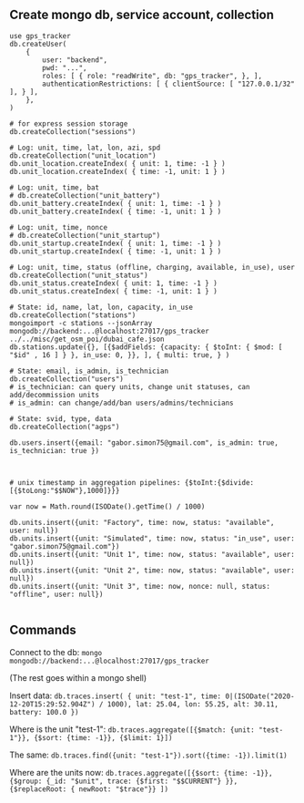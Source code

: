 
## Create mongo db, service account, collection

```
use gps_tracker
db.createUser(
    {
        user: "backend",
        pwd: "...",
        roles: [ { role: "readWrite", db: "gps_tracker", }, ],
        authenticationRestrictions: [ { clientSource: [ "127.0.0.1/32" ], } ],
    },
)

# for express session storage
db.createCollection("sessions")

# Log: unit, time, lat, lon, azi, spd
db.createCollection("unit_location")
db.unit_location.createIndex( { unit: 1, time: -1 } )
db.unit_location.createIndex( { time: -1, unit: 1 } )

# Log: unit, time, bat
# db.createCollection("unit_battery")
db.unit_battery.createIndex( { unit: 1, time: -1 } )
db.unit_battery.createIndex( { time: -1, unit: 1 } )

# Log: unit, time, nonce
# db.createCollection("unit_startup")
db.unit_startup.createIndex( { unit: 1, time: -1 } )
db.unit_startup.createIndex( { time: -1, unit: 1 } )

# Log: unit, time, status (offline, charging, available, in_use), user
db.createCollection("unit_status")
db.unit_status.createIndex( { unit: 1, time: -1 } )
db.unit_status.createIndex( { time: -1, unit: 1 } )

# State: id, name, lat, lon, capacity, in_use
db.createCollection("stations")
mongoimport -c stations --jsonArray mongodb://backend:...@localhost:27017/gps_tracker ../../misc/get_osm_poi/dubai_cafe.json
db.stations.update({}, [{$addFields: {capacity: { $toInt: { $mod: [ "$id" , 16 ] } }, in_use: 0, }}, ], { multi: true, } )

# State: email, is_admin, is_technician
db.createCollection("users")
# is_technician: can query units, change unit statuses, can add/decommission units
# is_admin: can change/add/ban users/admins/technicians

# State: svid, type, data
db.createCollection("agps")

db.users.insert({email: "gabor.simon75@gmail.com", is_admin: true, is_technician: true })



# unix timestamp in aggregation pipelines: {$toInt:{$divide:[{$toLong:"$$NOW"},1000]}}}

var now = Math.round(ISODate().getTime() / 1000)

db.units.insert({unit: "Factory", time: now, status: "available", user: null})
db.units.insert({unit: "Simulated", time: now, status: "in_use", user: "gabor.simon75@gmail.com"})
db.units.insert({unit: "Unit 1", time: now, status: "available", user: null})
db.units.insert({unit: "Unit 2", time: now, status: "available", user: null})
db.units.insert({unit: "Unit 3", time: now, nonce: null, status: "offline", user: null})


```

## Commands

Connect to the db:
`mongo mongodb://backend:...@localhost:27017/gps_tracker`

(The rest goes within a mongo shell)

Insert data:
`db.traces.insert( { unit: "test-1", time: 0|(ISODate("2020-12-20T15:29:52.904Z") / 1000), lat: 25.04, lon: 55.25, alt: 30.11, battery: 100.0 })`

Where is the unit "test-1":
`db.traces.aggregate([{$match: {unit: "test-1"}}, {$sort: {time: -1}}, {$limit: 1}])`

The same:
`db.traces.find({unit: "test-1"}).sort({time: -1}).limit(1)`

Where are the units now:
`db.traces.aggregate([{$sort: {time: -1}}, {$group: {_id: "$unit", trace: {$first: "$$CURRENT"} }}, {$replaceRoot: { newRoot: "$trace"}} ])`








[//]: # ( vim: set sw=4 ts=4 et: )
